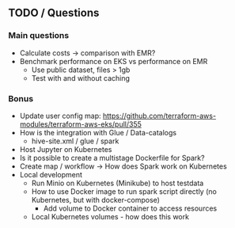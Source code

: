 ## TODO / Questions

### Main questions

- Calculate costs -> comparison with EMR?
- Benchmark performance on EKS vs performance on EMR
  - Use public dataset, files > 1gb
  - Test with and without caching

### Bonus

- Update user config map: https://github.com/terraform-aws-modules/terraform-aws-eks/pull/355
- How is the integration with Glue / Data-catalogs
  - hive-site.xml / glue / spark
- Host Jupyter on Kubernetes
- Is it possible to create a multistage Dockerfile for Spark?
- Create map / workflow -> How does Spark work on Kubernetes
- Local development
    - Run Minio on Kubernetes (Minikube) to host testdata
    - How to use Docker image to run spark script directly (no Kubernetes, but with docker-compose)
        - Add volume to Docker container to access resources
    - Local Kubernetes volumes - how does this work
